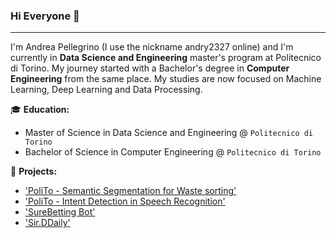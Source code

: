 ### Hi Everyone 👋
---
I'm Andrea Pellegrino (I use the nickname andry2327 online) and I'm currently in **Data Science and Engineering** master's program at Politecnico di Torino. 
My journey started with a Bachelor's degree in **Computer Engineering** from the same place.
My studies are now focused on Machine Learning, Deep Learning and Data Processing. 

:mortar_board: **Education:**
 - Master of Science in Data Science and Engineering @ `Politecnico di Torino`
 - Bachelor of Science in Computer Engineering @ `Politecnico di Torino`

:pushpin: **Projects:**
 - ['PoliTo - Semantic Segmentation for Waste sorting'](https://github.com/andry2327/Project-4B---Semantic-Segmentation-for-Waste-sorting)
 - ['PoliTo - Intent Detection in Speech Recognition'](https://github.com/andry2327/DSL-Winter-Project-2022-2023)
 - ['SureBetting Bot'](https://github.com/andry2327/SureBetting-Bot)
 - ['Sir.DDaily'](https://github.com/andry2327/Sir.DDaily)


<!--
**andry2327/andry2327** is a ✨ _special_ ✨ repository because its `README.md` (this file) appears on your GitHub profile.

Here are some ideas to get you started:

- 🔭 I’m currently working on ...
- 🌱 I’m currently learning ...
- 👯 I’m looking to collaborate on ...
- 🤔 I’m looking for help with ...
- 💬 Ask me about ...
- 📫 How to reach me: ...
- 😄 Pronouns: ...
- ⚡ Fun fact: ...
-->
